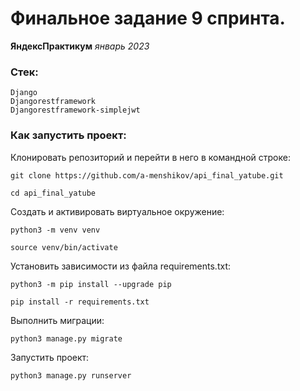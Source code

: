 # Финальное задание 9 спринта.
**ЯндексПрактикум**
*январь 2023*

### Стек:
```
Django
Djangorestframework
Djangorestframework-simplejwt
```




### Как запустить проект:

Клонировать репозиторий и перейти в него в командной строке:

```
git clone https://github.com/a-menshikov/api_final_yatube.git
```

```
cd api_final_yatube
```

Cоздать и активировать виртуальное окружение:

```
python3 -m venv venv
```

```
source venv/bin/activate
```

Установить зависимости из файла requirements.txt:

```
python3 -m pip install --upgrade pip
```

```
pip install -r requirements.txt
```

Выполнить миграции:

```
python3 manage.py migrate
```

Запустить проект:

```
python3 manage.py runserver
```
